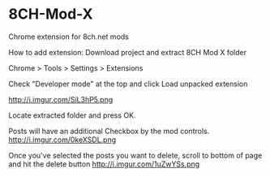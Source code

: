 # 8CH-Mod-X
Chrome extension for 8ch.net mods

How to add extension:
Download project and extract 8CH Mod X folder


Chrome > Tools > Settings > Extensions

Check "Developer mode" at the top and click Load unpacked extension

http://i.imgur.com/SiL3hP5.png


Locate extracted folder and press OK.


Posts will have an additional Checkbox by the mod controls.
http://i.imgur.com/0keXSDL.png

Once you've selected the posts you want to delete, scroll to bottom of page and hit the delete button
http://i.imgur.com/1uZwYSs.png
